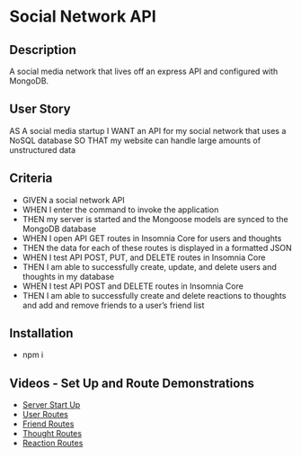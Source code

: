# Social Network API

## Description
A social media network that lives off an express API and configured with MongoDB.

## User Story 
AS A social media startup
I WANT an API for my social network that uses a NoSQL database
SO THAT my website can handle large amounts of unstructured data

## Criteria
* GIVEN a social network API
* WHEN I enter the command to invoke the application
* THEN my server is started and the Mongoose models are synced to the MongoDB database
* WHEN I open API GET routes in Insomnia Core for users and thoughts
* THEN the data for each of these routes is displayed in a formatted JSON
* WHEN I test API POST, PUT, and DELETE routes in Insomnia Core
* THEN I am able to successfully create, update, and delete users and thoughts in my database
* WHEN I test API POST and DELETE routes in Insomnia Core
* THEN I am able to successfully create and delete reactions to thoughts and add and remove friends to a user’s friend list

## Installation
* npm i

## Videos - Set Up and Route Demonstrations
* [Server Start Up](https://drive.google.com/file/d/1eJMHWiS7mp0mSlVZ4MCxA3saDckDb4Pz/view)
* [User Routes](https://drive.google.com/file/d/1SLrr8fsnL1eQSdXlqaYYo_wuk-0pVnIb/view)
* [Friend Routes](https://drive.google.com/file/d/1cGsq9jrxofZQnmEt5u1-E3rKG7Lwo6Mj/view)
* [Thought Routes](https://drive.google.com/file/d/1aqt59bdiKH4Wfcb9cwAaNuWM1KWusH_i/view)
* [Reaction Routes](https://drive.google.com/file/d/1SIJjcJ5eluxCtAGcg1YzHesldEdX9LoP/view)

